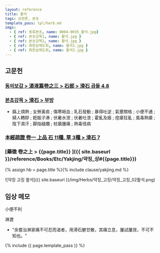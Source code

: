 ```yaml
---
layout: reference
title: 활석
tags: 상한론, 본초
template_pass: tpl/herb.md
imgs:
  - { ref: 증류본초, name: 0004-0035_활석.jpg}
  - { ref: 본초강목1, name: 활석.jpg }
  - { ref: 본초강목2, name: 활석.jpg }
  - { ref: 화한삼재도회, name: 활석1.jpg }
  - { ref: 화한삼재도회, name: 활석2.jpg }
---
```



## 고문헌

### [동의보감 > 湯液篇卷之三 > 石部 >  滑石 곱돌 4.8](https://mediclassics.kr/books/8/volume/22/#content_1318)


### [본초강목 > 滑石 > 부방]()

* 膈上煩熱 ; 女勞黃疸 ; 傷寒衄血 ; 乳石發動 ; 暴得吐逆 ; 氣壅關格 ; 小便不通 ; 婦人轉脬 ; 姙娠子淋 ; 伏暑水泄 ; 伏暑吐泄 ; 霍亂及瘧 ; 痘瘡狂亂 ; 風毒熱瘡 ; 陰下濕汗 ; 脚指縫爛 ; 杖瘡腫痛 ; 熱毒怪病


### [本經疏證 卷一 上品 石 11種, 草 3種 > 滑石 7](https://mediclassics.kr/books/154/volume/1/#content_54)


### [藥徵 卷之上 > {{page.title}} ]({{ site.baseurl }}/reference/Books/Etc/Yakjing/약징_상#{{page.title}})

{% assign hb = page.title %}{% include clause/yakjing.md %}

![약징 고징 활석]({{ site.baseurl }}/img/Herbs/약징_고징/약징_고징_02활석.png)

## 임상 메모

小便不利

淋瀝
* "余嘗治淋家痛不可忍而渴者，用滑石礬甘散，其痛立息，屢試屢效，不可不知也。"


{% include {{ page.template_pass }} %}
